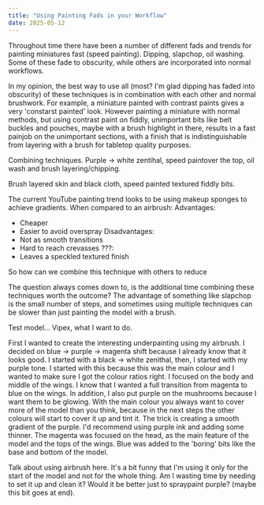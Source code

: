 ```yaml
---
title: "Using Painting Fads in your Workflow"
date: 2025-05-12
---
```

Throughout time there have been a number of different fads and trends for painting miniatures fast (speed painting). Dipping, slapchop, oil washing. Some of these fade to obscurity, while others are incorporated into normal workflows.

In my opinion, the best way to use all (most? I'm glad dipping has faded into obscurity) of these techniques is in combination with each other and normal brushwork. For example, a miniature painted with contrast paints gives a very 'constarst painted' look. However painting a miniature with normal methods, but using contrast paint on fiddly, unimportant bits like belt buckles and pouches, maybe with a brush highlight in there, results in a fast painjob on the unimportant sections, with a finish that is indistinguishable from layering with a brush for tabletop quality purposes.

Combining techniques. Purple -> white zentihal, speed paintover the top, oil wash and brush layering/chipping.

Brush layered skin and black cloth, speed painted textured fiddly bits.

 The current YouTube painting trend looks to be using makeup sponges to achieve gradients. When compared to an airbrush:
Advantages: 
- Cheaper
- Easier to avoid overspray
Disadvantages:
- Not as smooth transitions
- Hard to reach crevasses 
???:
- Leaves a speckled textured finish

So how can we combine this technique with others to reduce 

The question always comes down to, is the additional time combining these techniques worth the outcome? The advantage of something like slapchop is the small number of steps, and sometimes using multiple techniques can be slower than just painting the model with a brush.

Test model... Vipex, what I want to do.

First I wanted to create the interesting underpainting using my airbrush. I decided on blue -> purple -> magenta shift because I already know that it looks good. I started with a black -> white zenithal, then, I started with my purple tone. I started with this because this was the main colour and I wanted to make sure I got the colour ratios right. I focused on the body and middle of the wings. I know that I wanted a full transition from magenta to blue on the wings. In addition, I also put purple on the mushrooms because I want them to be glowing. With the main colour you always want to cover more of the model than you think, because in the next steps the other colours will start to cover it up and tint it. The trick is creating a smooth gradient of the purple. I'd recommend using purple ink and adding some thinner. The magenta was focused on the head, as the main feature of the model and the tops of the wings. Blue was added to the 'boring' bits like the base and bottom of the model.

Talk about using airbrush here. It's a bit funny that I'm using it only for the start of the model and not for the whole thing. Am I wasting time by needing to set it up and clean it? Would it be better just to spraypaint purple? (maybe this bit goes at end).
